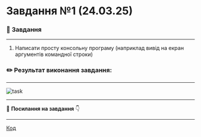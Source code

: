 # **Завдання №1 (24.03.25)**

### :scroll: **Завдання**
___
1. Написати просту консольну програму (наприклад вивід на екран аргументів командної строки)


### :pencil2: **Результат виконання завдання:**
  ___

![task](https://cdn.discordapp.com/attachments/920360168452149293/1354084793331093544/image.png?ex=67e4013c&is=67e2afbc&hm=4a51de3685f886a14e7c961709707bcfd8fcef7e214d7263583225a99fd3cc96&)

  ___

:file_folder: **Посилання на завдання** :point_down:
  ___
[Код](https://github.com/avramenko13/Practice-2-OO-/blob/main/practice2avramenko/src/main/java/ex1/Main.java)
